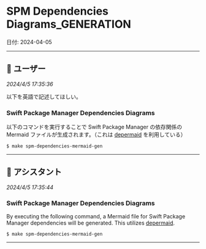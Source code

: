 # SPM Dependencies Diagrams_GENERATION

日付: 2024-04-05

---

## 👤 ユーザー
*2024/4/5 17:35:36*

以下を英語で記述してほしい。


### Swift Package Manager Dependencies Diagrams

以下のコマンドを実行することで Swift Package Manager の依存関係の Mermaid ファイルが生成されます。（これは [depermaid](https://github.com/daikimat/depermaid) を利用している）

```shell
$ make spm-dependencies-mermaid-gen
```

---

## 🤖 アシスタント
*2024/4/5 17:35:44*

### Swift Package Manager Dependencies Diagrams

By executing the following command, a Mermaid file for Swift Package Manager dependencies will be generated. This utilizes [depermaid](https://github.com/daikimat/depermaid).

```shell
$ make spm-dependencies-mermaid-gen
```

---
